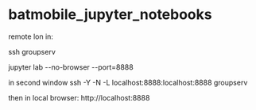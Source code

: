 # batmobile_jupyter_notebooks

remote lon in:

ssh groupserv

jupyter lab --no-browser --port=8888

in second window ssh -Y -N -L localhost:8888:localhost:8888 groupserv

then in local browser:
http://localhost:8888
